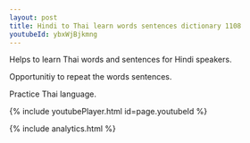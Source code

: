 ```yaml
---
layout: post
title: Hindi to Thai learn words sentences dictionary 1108 
youtubeId: ybxWjBjkmng
---
```

 
 
Helps to learn Thai words and sentences for Hindi speakers.

Opportunitiy to repeat the words sentences. 

Practice Thai language. 
 
{% include youtubePlayer.html id=page.youtubeId %}
 
 
{% include analytics.html %}